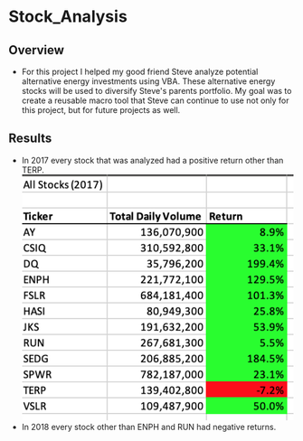 # Stock_Analysis
## Overview
* For this project I helped my good friend Steve analyze potential alternative energy investments using VBA. These alternative energy stocks will be used to diversify Steve's parents portfolio. My goal was to create a reusable macro tool that Steve can continue to use not only for this project, but for future projects as well.
## Results
* In 2017 every stock that was analyzed had a positive return other than TERP.
![2017_Results](https://github.com/copo6953/Stock_Analysis/blob/main/Resources/2017_Results.png)
* In 2018 every stock other than ENPH and RUN had negative returns.
